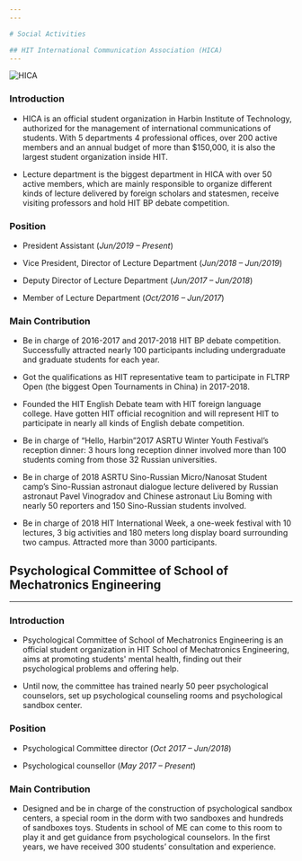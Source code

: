 ```yaml
---
---

# Social Activities

## HIT International Communication Association (HICA)
---
```


 ![HICA](../HICA.png)

### Introduction

+ HICA is an official student organization in Harbin Institute of Technology, authorized for the management of international communications of students. With 5 departments 4 professional offices, over 200 active members and an annual budget of more than $150,000, it is also the largest student organization inside HIT. 

+ Lecture department is the biggest department in HICA with over 50 active members, which are mainly responsible to organize different kinds of lecture delivered by foreign scholars and statesmen, receive visiting professors and hold HIT BP debate competition.

### Position

+ President Assistant                                                                         (_Jun/2019 – Present_)

+ Vice President, Director of Lecture Department                        (_Jun/2018 – Jun/2019_)

+ Deputy Director of Lecture Department                                     (_Jun/2017 – Jun/2018_)

+ Member of Lecture Department                                                 (_Oct/2016 – Jun/2017_)

### Main Contribution

+ Be in charge of 2016-2017 and 2017-2018 HIT BP debate competition. Successfully attracted nearly 100 participants including undergraduate and graduate students for each year. 

+ Got the qualifications as HIT representative team to participate in FLTRP Open (the biggest Open Tournaments in China) in 2017-2018. 

+ Founded the HIT English Debate team with HIT foreign language college. Have gotten HIT official recognition and will represent HIT to participate in nearly all kinds of English debate competition.

+ Be in charge of “Hello, Harbin”2017 ASRTU Winter Youth Festival’s reception dinner: 3 hours long reception dinner involved more than 100 students coming from those 32 Russian universities. 

+ Be in charge of 2018 ASRTU Sino-Russian Micro/Nanosat Student camp’s Sino-Russian astronaut dialogue lecture delivered by Russian astronaut Pavel Vinogradov and Chinese astronaut Liu Boming with nearly 50 reporters and 150 Sino-Russian students involved.

+ Be in charge of 2018 HIT International Week, a one-week festival with 10 lectures, 3 big activities and 180 meters long display board surrounding two campus. Attracted more than 3000 participants. 

## Psychological Committee of School of Mechatronics Engineering
---

### Introduction

+ Psychological Committee of School of Mechatronics Engineering is an official student organization in HIT School of Mechatronics Engineering, aims at promoting students' mental health, finding out their psychological problems and offering help. 

+ Until now, the committee has trained nearly 50 peer psychological counselors, set up psychological counseling rooms and psychological sandbox center.

### Position

+ Psychological Committee director (_Oct 2017 – Jun/2018_)

+ Psychological counsellor (_May 2017 – Present_)

### Main Contribution

+ Designed and be in charge of the construction of psychological sandbox centers, a special room in the dorm with two sandboxes and hundreds of sandboxes toys. Students in school of ME can come to this room to play it and get guidance from psychological counselors. In the first years, we have received 300 students’ consultation and experience.
